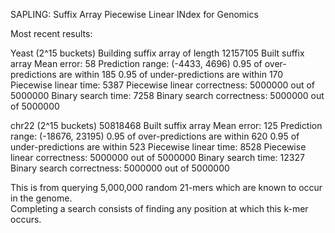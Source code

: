 SAPLING: Suffix Array Piecewise Linear INdex for Genomics

Most recent results:  

Yeast (2^15 buckets)
Building suffix array of length 12157105
Built suffix array
Mean error: 58
Prediction range: (-4433, 4696)
0.95 of over-predictions are within 185
0.95 of under-predictions are within 170
Piecewise linear time: 5387
Piecewise linear correctness: 5000000 out of 5000000
Binary search time: 7258
Binary search correctness: 5000000 out of 5000000

chr22 (2^15 buckets)
50818468
Built suffix array
Mean error: 125
Prediction range: (-18676, 23195)
0.95 of over-predictions are within 620
0.95 of under-predictions are within 523
Piecewise linear time: 8528
Piecewise linear correctness: 5000000 out of 5000000
Binary search time: 12327
Binary search correctness: 5000000 out of 5000000


  
This is from querying 5,000,000 random 21-mers which are known to occur in the genome.  
Completing a search consists of finding any position at which this k-mer occurs.  




